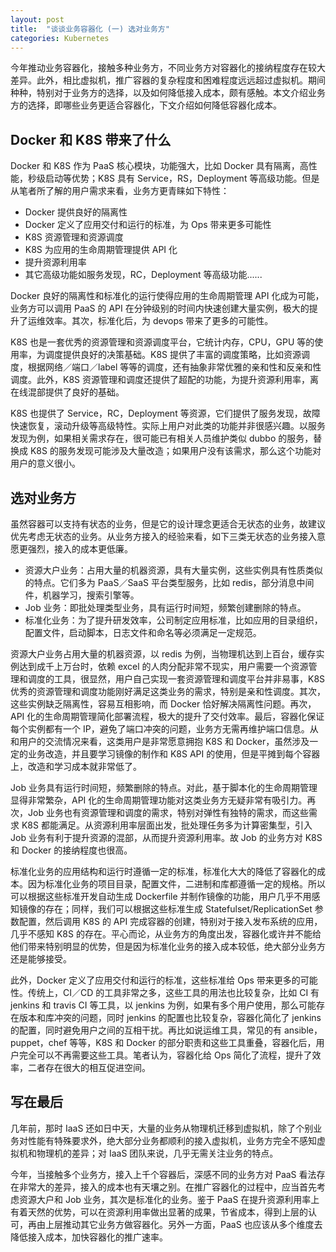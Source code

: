 ```yaml
---
layout: post
title:  "谈谈业务容器化 (一) 选对业务方"
categories: Kubernetes
---
```


今年推动业务容器化，接触多种业务方，不同业务方对容器化的接纳程度存在较大差异。此外，相比虚拟机，推广容器的复杂程度和困难程度远远超过虚拟机。期间种种，特别对于业务方的选择，以及如何降低接入成本，颇有感触。本文介绍业务方的选择，即哪些业务更适合容器化，下文介绍如何降低容器化成本。

## Docker 和 K8S 带来了什么

Docker 和 K8S 作为 PaaS 核心模块，功能强大，比如 Docker 具有隔离，高性能，秒级启动等优势；K8S 具有 Service，RS，Deployment 等高级功能。但是从笔者所了解的用户需求来看，业务方更青睐如下特性：

- Docker 提供良好的隔离性
- Docker 定义了应用交付和运行的标准，为 Ops 带来更多可能性
- K8S 资源管理和资源调度
- K8S 为应用的生命周期管理提供 API 化
- 提升资源利用率
- 其它高级功能如服务发现，RC，Deployment 等高级功能......

Docker 良好的隔离性和标准化的运行使得应用的生命周期管理 API 化成为可能，业务方可以调用 PaaS 的 API 在分钟级别的时间内快速创建大量实例，极大的提升了运维效率。其次，标准化后，为 devops 带来了更多的可能性。

K8S 也是一套优秀的资源管理和资源调度平台，它统计内存，CPU，GPU 等的使用率，为调度提供良好的决策基础。K8S 提供了丰富的调度策略，比如资源调度，根据网络／端口／label 等等的调度，还有抽象非常优雅的亲和性和反亲和性调度。此外，K8S 资源管理和调度还提供了超配的功能，为提升资源利用率，离在线混部提供了良好的基础。

K8S 也提供了 Service，RC，Deployment 等资源，它们提供了服务发现，故障快速恢复，滚动升级等高级特性。实际上用户对此类的功能并非很感兴趣。以服务发现为例，如果相关需求存在，很可能已有相关人员维护类似 dubbo 的服务，替换成 K8S 的服务发现可能涉及大量改造；如果用户没有该需求，那么这个功能对用户的意义很小。

## 选对业务方

虽然容器可以支持有状态的业务，但是它的设计理念更适合无状态的业务，故建议优先考虑无状态的业务。从业务方接入的经验来看，如下三类无状态的业务接入意愿更强烈，接入的成本更低廉。

- 资源大户业务：占用大量的机器资源，具有大量实例，这些实例具有性质类似的特点。它们多为 PaaS／SaaS 平台类型服务，比如 redis，部分消息中间件，机器学习，搜索引擎等。
- Job 业务：即批处理类型业务，具有运行时间短，频繁创建删除的特点。
- 标准化业务：为了提升研发效率，公司制定应用标准，比如应用的目录组织，配置文件，启动脚本，日志文件和命名等必须满足一定规范。

资源大户业务占用大量的机器资源，以 redis 为例，当物理机达到上百台，缓存实例达到成千上万台时，依赖 excel 的人肉分配非常不现实，用户需要一个资源管理和调度的工具，很显然，用户自己实现一套资源管理和调度平台并非易事，K8S 优秀的资源管理和调度功能刚好满足这类业务的需求，特别是亲和性调度。其次，这些实例缺乏隔离性，容易互相影响，而 Docker 恰好解决隔离性问题。再次，API 化的生命周期管理简化部署流程，极大的提升了交付效率。最后，容器化保证每个实例都有一个 IP，避免了端口冲突的问题，业务方无需再维护端口信息。从和用户的交流情况来看，这类用户是非常愿意拥抱 K8S 和 Docker，虽然涉及一定的业务改造，并且要学习镜像的制作和 K8S API 的使用，但是平摊到每个容器上，改造和学习成本就非常低了。

Job 业务具有运行时间短，频繁删除的特点。对此，基于脚本化的生命周期管理显得非常繁杂，API 化的生命周期管理功能对这类业务方无疑非常有吸引力。再次，Job 业务也有资源管理和调度的需求，特别对弹性有独特的需求，而这些需求 K8S 都能满足。从资源利用率层面出发，批处理任务多为计算密集型，引入 Job 业务有利于提升资源的混部，从而提升资源利用率。故 Job 的业务方对 K8S 和 Docker 的接纳程度也很高。

标准化业务的应用结构和运行时遵循一定的标准，标准化大大的降低了容器化的成本。因为标准化业务的项目目录，配置文件，二进制和库都遵循一定的规格。所以可以根据这些标准开发自动生成 Dockerfile 并制作镜像的功能，用户几乎不用感知镜像的存在；同样，我们可以根据这些标准生成 Statefulset/ReplicationSet 参数配置，然后调用 K8S 的 API 完成容器的创建，特别对于接入发布系统的应用，几乎不感知 K8S 的存在。平心而论，从业务方的角度出发，容器化或许并不能给他们带来特别明显的优势，但是因为标准化业务的接入成本较低，绝大部分业务方还是能够接受。

此外，Docker 定义了应用交付和运行的标准，这些标准给 Ops 带来更多的可能性。传统上，CI／CD 的工具非常之多，这些工具的用法也比较复杂，比如 CI 有 jenkins 和 travis CI 等工具，以 jenkins 为例，如果有多个用户使用，那么可能存在版本和库冲突的问题，同时 jenkins 的配置也比较复杂，容器化简化了 jenkins 的配置，同时避免用户之间的互相干扰。再比如说运维工具，常见的有 ansible，puppet，chef 等等，K8S 和 Docker 的部分职责和这些工具重叠，容器化后，用户完全可以不再需要这些工具。笔者认为，容器化给 Ops 简化了流程，提升了效率，二者存在很大的相互促进空间。

## 写在最后

几年前，那时 IaaS 还如日中天，大量的业务从物理机迁移到虚拟机，除了个别业务对性能有特殊要求外，绝大部分业务都顺利的接入虚拟机，业务方完全不感知虚拟机和物理机的差异；对 IaaS 团队来说，几乎无需关注业务的特点。

今年，当接触多个业务方，接入上千个容器后，深感不同的业务方对 PaaS 看法存在非常大的差异，接入的成本也有天壤之别。在推广容器化的过程中，应当首先考虑资源大户和 Job 业务，其次是标准化的业务。鉴于 PaaS 在提升资源利用率上有着天然的优势，可以在资源利用率做出显著的成果，节省成本，得到上层的认可，再由上层推动其它业务方做容器化。另外一方面，PaaS 也应该从多个维度去降低接入成本，加快容器化的推广速率。
